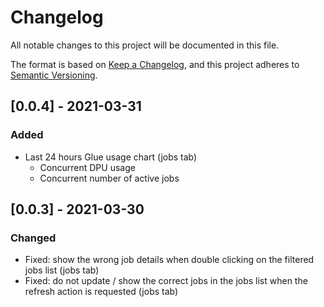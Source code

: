 # Changelog
All notable changes to this project will be documented in this file.

The format is based on [Keep a Changelog](https://keepachangelog.com/en/1.0.0/),
and this project adheres to [Semantic Versioning](https://semver.org/spec/v2.0.0.html).


## [0.0.4] - 2021-03-31
### Added
- Last 24 hours Glue usage chart (jobs tab)
  - Concurrent DPU usage
  - Concurrent number of active jobs


## [0.0.3] - 2021-03-30
### Changed
- Fixed: show the wrong job details when double clicking on the filtered jobs list (jobs tab)
- Fixed: do not update / show the correct jobs in the jobs list when the refresh action is requested (jobs tab)
